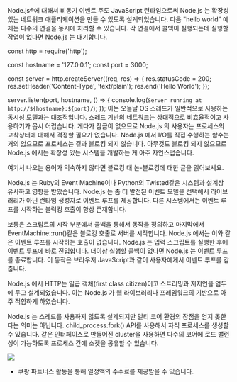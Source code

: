 Node.js®에 대해서
비동기 이벤트 주도 JavaScript 런타임으로써 Node.js 는 확장성 있는 네트워크 애플리케이션을 만들 수 있도록 설계되었습니다. 다음 "hello world" 예제는 다수의 연결을 동시에 처리할 수 있습니다. 각 연결에서 콜백이 실행되는데 실행할 작업이 없다면 Node.js 는 대기합니다.

const http = require('http');

const hostname = '127.0.0.1';
const port = 3000;

const server = http.createServer((req, res) => {
  res.statusCode = 200;
  res.setHeader('Content-Type', 'text/plain');
  res.end('Hello World');
});

server.listen(port, hostname, () => {
  console.log(`Server running at http://${hostname}:${port}/`);
});
이는 오늘날 OS 스레드가 일반적으로 사용하는 동시성 모델과는 대조적입니다. 스레드 기반의 네트워크는 상대적으로 비효율적이고 사용하기가 몹시 어렵습니다. 게다가 잠금이 없으므로 Node.js 의 사용자는 프로세스의 교착상태에 대해서 걱정할 필요가 없습니다. Node.js 에서 I/O를 직접 수행하는 함수는 거의 없으므로 프로세스는 결과 블로킹 되지 않습니다. 아무것도 블로킹 되지 않으므로 Node.js 에서는 확장성 있는 시스템을 개발하는 게 아주 자연스럽습니다.

여기서 나오는 용어가 익숙하지 않다면 블로킹 대 논-블로킹에 대한 글을 읽어보세요.

Node.js 는 Ruby의 Event Machine이나 Python의 Twisted같은 시스템과 설계상 유사하고 영향을 받았습니다. Node.js 는 좀 더 발전된 이벤트 모델을 선택해서 라이브러리가 아닌 런타임 생성자로 이벤트 루프를 제공합니다. 다른 시스템에서는 이벤트 루프를 시작하는 블럭킹 호출이 항상 존재합니다.

보통은 스크립트의 시작 부분에서 콜백을 통해서 동작을 정의하고 마지막에서 EventMachine::run()같은 블로킹 호출로 서버를 시작합니다. Node.js 에서는 이와 같은 이벤트 루프를 시작하는 호출이 없습니다. Node.js 는 입력 스크립트를 실행한 후에 이벤트 루프에 바로 진입합니다. 더이상 실행할 콜백이 없다면 Node.js 는 이벤트 루프를 종료합니다. 이 동작은 브라우저 JavaScript과 같이 사용자에게서 이벤트 루프를 감춥니다.

Node.js 에서 HTTP는 일급 객체(first class citizen)이고 스트리밍과 저지연을 염두에 두고 설계되었습니다. 이는 Node.js 가 웹 라이브러리나 프레임워크의 기반으로 아주 적합하게 하였습니다.

Node.js 는 스레드를 사용하지 않도록 설계되지만 멀티 코어 환경의 장점을 얻지 못한다는 의미는 아닙니다. child_process.fork() API를 사용해서 자식 프로세스를 생성할 수 있습니다. 같은 인터페이스로 만들어진 cluster을 사용하면 다수의 코어에 로드 밸런싱이 가능하도록 프로세스 간에 소켓을 공유할 수 있습니다.

<a href="https://coupa.ng/bRPx1L"><img src="https://image10.coupangcdn.com/image/affiliate/event/promotion/2021/02/10/7052fbfa1eff003b010241a32d8f5cc7.png"/></a>
* 쿠팡 파트너스 활동을 통해 일정액의 수수료를 제공받을 수 있습니다.
